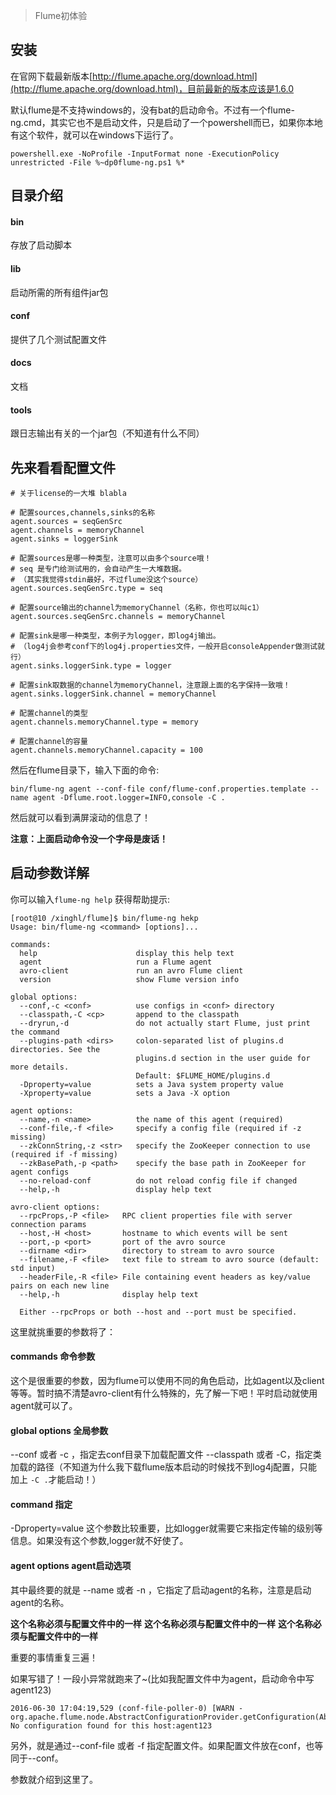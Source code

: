 >Flume初体验

## 安装

在官网下载最新版本[http://flume.apache.org/download.html](http://flume.apache.org/download.html)，目前最新的版本应该是1.6.0

默认flume是不支持windows的，没有bat的启动命令。不过有一个flume-ng.cmd，其实它也不是启动文件，只是启动了一个powershell而已，如果你本地有这个软件，就可以在windows下运行了。

```
powershell.exe -NoProfile -InputFormat none -ExecutionPolicy unrestricted -File %~dp0flume-ng.ps1 %*
```

## 目录介绍

#### bin

存放了启动脚本

#### lib

启动所需的所有组件jar包

#### conf

提供了几个测试配置文件


#### docs

文档

#### tools

跟日志输出有关的一个jar包（不知道有什么不同）


## 先来看看配置文件

```
# 关于license的一大堆 blabla

# 配置sources,channels,sinks的名称
agent.sources = seqGenSrc
agent.channels = memoryChannel
agent.sinks = loggerSink

# 配置sources是哪一种类型，注意可以由多个source哦！
# seq 是专门给测试用的，会自动产生一大堆数据。
# （其实我觉得stdin最好，不过flume没这个source）
agent.sources.seqGenSrc.type = seq

# 配置source输出的channel为memoryChannel（名称，你也可以叫c1）
agent.sources.seqGenSrc.channels = memoryChannel

# 配置sink是哪一种类型，本例子为logger，即log4j输出。
# （log4j会参考conf下的log4j.properties文件，一般开启consoleAppender做测试就行）
agent.sinks.loggerSink.type = logger

# 配置sink取数据的channel为memoryChannel，注意跟上面的名字保持一致哦！
agent.sinks.loggerSink.channel = memoryChannel

# 配置channel的类型
agent.channels.memoryChannel.type = memory

# 配置channel的容量
agent.channels.memoryChannel.capacity = 100
```

然后在flume目录下，输入下面的命令:
```
bin/flume-ng agent --conf-file conf/flume-conf.properties.template --name agent -Dflume.root.logger=INFO,console -C .
```
然后就可以看到满屏滚动的信息了！

**注意：上面启动命令没一个字母是废话！**

## 启动参数详解

你可以输入`flume-ng help` 获得帮助提示:
```
[root@10 /xinghl/flume]$ bin/flume-ng hekp
Usage: bin/flume-ng <command> [options]...

commands:
  help                      display this help text
  agent                     run a Flume agent
  avro-client               run an avro Flume client
  version                   show Flume version info

global options:
  --conf,-c <conf>          use configs in <conf> directory
  --classpath,-C <cp>       append to the classpath
  --dryrun,-d               do not actually start Flume, just print the command
  --plugins-path <dirs>     colon-separated list of plugins.d directories. See the
                            plugins.d section in the user guide for more details.
                            Default: $FLUME_HOME/plugins.d
  -Dproperty=value          sets a Java system property value
  -Xproperty=value          sets a Java -X option

agent options:
  --name,-n <name>          the name of this agent (required)
  --conf-file,-f <file>     specify a config file (required if -z missing)
  --zkConnString,-z <str>   specify the ZooKeeper connection to use (required if -f missing)
  --zkBasePath,-p <path>    specify the base path in ZooKeeper for agent configs
  --no-reload-conf          do not reload config file if changed
  --help,-h                 display help text

avro-client options:
  --rpcProps,-P <file>   RPC client properties file with server connection params
  --host,-H <host>       hostname to which events will be sent
  --port,-p <port>       port of the avro source
  --dirname <dir>        directory to stream to avro source
  --filename,-F <file>   text file to stream to avro source (default: std input)
  --headerFile,-R <file> File containing event headers as key/value pairs on each new line
  --help,-h              display help text

  Either --rpcProps or both --host and --port must be specified.
```
这里就挑重要的参数将了：

#### commands 命令参数

这个是很重要的参数，因为flume可以使用不同的角色启动，比如agent以及client等等。暂时搞不清楚avro-client有什么特殊的，先了解一下吧！平时启动就使用agent就可以了。

#### global options 全局参数

--conf 或者 -c ，指定去conf目录下加载配置文件
--classpath 或者 -C，指定类加载的路径（不知道为什么我下载flume版本启动的时候找不到log4j配置，只能加上 `-C .`才能启动！）

#### command 指定

-Dproperty=value 这个参数比较重要，比如logger就需要它来指定传输的级别等信息。如果没有这个参数,logger就不好使了。

#### agent options agent启动选项

其中最终要的就是  --name 或者 -n ，它指定了启动agent的名称，注意是启动agent的名称。

**这个名称必须与配置文件中的一样**
**这个名称必须与配置文件中的一样**
**这个名称必须与配置文件中的一样**

重要的事情重复三遍！

如果写错了！一段小异常就跑来了~(比如我配置文件中为agent，启动命令中写agent123)
```
2016-06-30 17:04:19,529 (conf-file-poller-0) [WARN - org.apache.flume.node.AbstractConfigurationProvider.getConfiguration(AbstractConfigurationProvider.java:133)] No configuration found for this host:agent123
```

另外，就是通过--conf-file 或者 -f 指定配置文件。如果配置文件放在conf，也等同于--conf。

参数就介绍到这里了。
